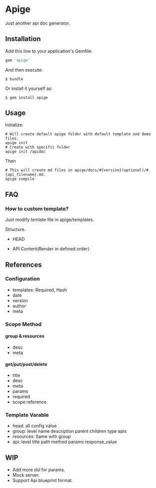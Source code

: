 # Apige

Just another api doc generator.

## Installation

Add this line to your application's Gemfile:

```ruby
gem 'apige'
```

And then execute:

    $ bundle

Or install it yourself as:

    $ gem install apige

## Usage

Initialize:

```
# Will create default apige folder with default template and demo files.
apige init
# Create with specific folder
apige init /apidoc
```

Then

```
# This will create md files in apige/docs/#{version}(optional)/#{api_filename}.md.
apige compile
```

## FAQ

### How to custom template?

Just modify  temlate file in apige/templates.

Structure.

 - HEAD

 - API Content(Render in defined order)

## References

### Configuration

- templates: Required, Hash
- date
- version
- author
- meta

### Scope Method

#### group & resources

- desc
- meta

#### get/put/post/delete

- title
- desc
- meta
- params
- required
- scope reference

### Template Varable

- head: all config value
- group: level name description parent children type apis
- resources: Same with group
- api: level title path method params response_value


## WIP

- Add more dsl for params.
- Mock server.
- Support Api blueprint format.
